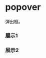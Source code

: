 # popover

弹出框。


### 展示1

<ClientOnly>
  <popover-demo/>
</ClientOnly>



### 展示2

<ClientOnly>
  <popover-demo1/>
</ClientOnly>


